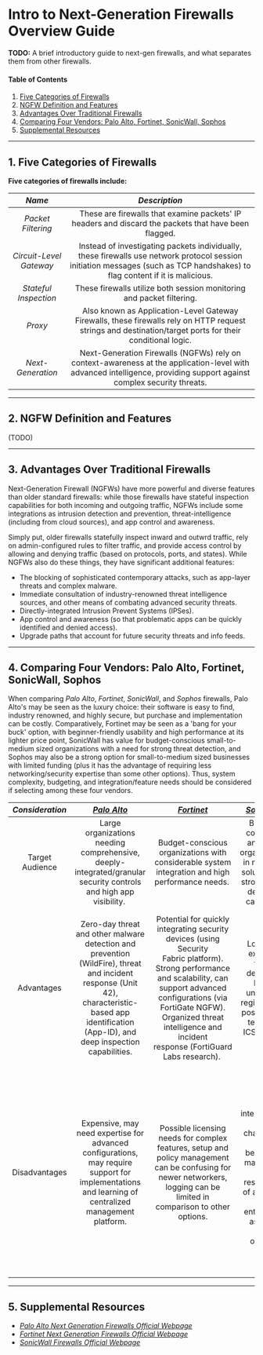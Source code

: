 # Intro to Next-Generation Firewalls Overview Guide

**TODO:** A brief introductory guide to next-gen firewalls, and what separates them from other firewalls.

#### Table of Contents

1. [Five Categories of Firewalls](#categories)
2. [NGFW Definition and Features](#definition)
3. [Advantages Over Traditional Firewalls](#advantages)
4. [Comparing Four Vendors: Palo Alto, Fortinet, SonicWall, Sophos](#comparison)
5. [Supplemental Resources](#supplemental)

<hr />

## 1. <a name="categories">Five Categories of Firewalls</a>

**Five categories of firewalls include:**

| *Name* | *Description* |
| :---: | :---: |
| *Packet Filtering* | These are firewalls that examine packets' IP headers and discard the packets that have been flagged.
| *Circuit-Level Gateway* | Instead of investigating packets individually, these firewalls use network protocol session initiation messages (such as TCP handshakes) to flag content if it is malicious.
| *Stateful Inspection* | These firewalls utilize both session monitoring and packet filtering.
| *Proxy* | Also known as Application-Level Gateway Firewalls, these firewalls rely on HTTP request strings and destination/target ports for their conditional logic.
| *Next-Generation* | Next-Generation Firewalls (NGFWs) rely on context-awareness at the application-level with advanced intelligence, providing support against complex security threats.

<hr />

## 2. <a name="definition">NGFW Definition and Features</a>

(TODO)

<hr />

## 3. <a name="advantages">Advantages Over Traditional Firewalls</a>

Next-Generation Firewall (NGFWs) have more powerful and diverse features than older standard firewalls: while those firewalls have stateful inspection capabilities for both incoming and outgoing traffic, NGFWs include some integrations as intrusion detection and prevention, threat-intelligence (including from cloud sources), and app control and awareness.

Simply put, older firewalls statefully inspect inward and outwrd traffic, rely on admin-configured rules to filter traffic, and provide access control by allowing and denying traffic (based on protocols, ports, and states). While NGFWs also do these things, they have significant additional features:

* The blocking of sophisticated contemporary attacks, such as app-layer threats and complex malware.
* Immediate consultation of industry-renowned threat intelligence sources, and other means of combating advanced security threats.
* Directly-integrated Intrusion Prevent Systems (IPSes).
* App control and awareness (so that problematic apps can be quickly identified and denied access).
* Upgrade paths that account for future security threats and info feeds.
  
<hr />

## 4. <a name="comparison">Comparing Four Vendors: Palo Alto, Fortinet, SonicWall, Sophos</a>

When comparing *Palo Alto*, *Fortinet*, *SonicWall*, and *Sophos* firewalls, Palo Alto's may be seen as the luxury choice: their software is easy to find, industry renowned, and highly secure, but purchase and implementation can be costly. Comparatively, Fortinet may be seen as a 'bang for your buck' option, with beginner-friendly usability and high performance at its lighter price point, SonicWall has value for budget-conscious small-to-medium sized organizations with a need for strong threat detection, and Sophos may also be a strong option for small-to-medium sized businesses with limited funding (plus it has the advantage of requiring less networking/security expertise than some other options). Thus, system complexity, budgeting, and integration/feature needs should be considered if selecting among these four vendors.

| *Consideration* | [*Palo Alto*](https://www.paloaltonetworks.com/network-security/next-generation-firewall) | [*Fortinet*](https://www.fortinet.com/products/next-generation-firewall) | [*SonicWall*](https://www.sonicwall.com/products/firewalls) | [*Sophos*](https://www.sophos.com/en-us/products/next-gen-firewall) |
| :---: | :---: | :----: | :----: | :----: |
| Target Audience | Large organizations needing comprehensive, deeply-integrated/granular security controls and high app visibility. | Budget-conscious organizations with considerable system integration and high performance needs. | Budget-conscious and small organizations in need of a solution with strong threat detection capability. | Small-to-medium sized organizations with limited budgets and resources, and possibly less expertise. |
| Advantages | Zero-day threat and other malware detection and prevention (WildFire), threat and incident response (Unit 42), characteristic-based app identification (App-ID), and deep inspection capabilities. | Potential for quickly integrating security devices (using Security Fabric platform). Strong performance and scalability, can support advanced configurations (via FortiGate NGFW). Organized threat intelligence and incident response (FortiGuard Labs research). | Low cost, excellent threat detection, highly unlikely to register false positives (as tested by ICSA Labs). | Sophos Central provides a beginner-friendly management GUI. Less expensive than other options, yet has high availability and security for both networks and endpoints. |
| Disadvantages | Expensive, may need expertise for advanced configurations, may require support for implementations and learning of centralized management platform. | Possible licensing needs for complex features, setup and policy management can be confusing for newer networkers, logging can be limited in comparison to other options. | User interface can be challenging for beginners, may not be as resourceful of an option for enterprises as some other options. | Capacity for advanced configurations may be limited, lacks the polish of Palo Alto and Fortinet solutions, and may not be a good fit for larger organization's needs (in comparison to Palo Alto's complex features and Fortinet's Security Fabric). |

<hr />

## 5. <a name="supplemental">Supplemental Resources</a>

* *[Palo Alto Next Generation Firewalls Official Webpage](https://www.paloaltonetworks.com/network-security/next-generation-firewall)*
* *[Fortinet Next Generation Firewalls Official Webpage](https://www.fortinet.com/products/next-generation-firewall)*
* *[SonicWall Firewalls Official Webpage](https://www.sonicwall.com/products/firewalls)*

